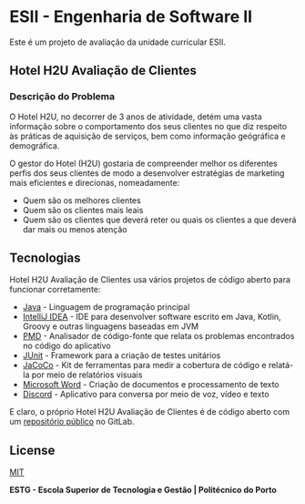 # ESII - Engenharia de Software II

Este é um projeto de avaliação da unidade curricular ESII.

## Hotel H2U Avaliação de Clientes

### Descrição do Problema

O Hotel H2U, no decorrer de 3 anos de atividade, detém uma vasta informação sobre o comportamento
dos seus clientes no que diz respeito às práticas de aquisição de serviços, bem como informação
geógráfica e demográfica.

O gestor do Hotel (H2U) gostaria de compreender melhor os diferentes perfis dos seus clientes de modo
a desenvolver estratégias de marketing mais eficientes e direcionas, nomeadamente:

 - Quem são os melhores clientes
 - Quem são os clientes mais leais
 - Quem são os clientes que deverá reter ou quais os clientes a que deverá dar mais ou menos atenção

## Tecnologias

Hotel H2U Avaliação de Clientes usa vários projetos de código aberto para funcionar corretamente:

- [Java](https://www.java.com/) - Linguagem de programação principal
- [IntelliJ IDEA](https://www.jetbrains.com/idea/) - IDE para desenvolver software escrito em Java, Kotlin, Groovy e outras linguagens baseadas em JVM
- [PMD](https://pmd.github.io/) - Analisador de código-fonte que relata os problemas encontrados no código do aplicativo
- [JUnit](https://junit.org/) - Framework para a criação de testes unitários
- [JaCoCo](https://www.jacoco.org/) - Kit de ferramentas para medir a cobertura de código e relatá-la por meio de relatórios visuais
- [Microsoft Word](https://www.microsoft.com/pt-pt/microsoft-365/word/) - Criação de documentos e processamento de texto
- [Discord](https://discord.com/) - Aplicativo para conversa por meio de voz, vídeo e texto

E claro, o próprio Hotel H2U Avaliação de Clientes é de código aberto com um [repositório público](https://gitlab.estg.ipp.pt/bf/es2_groupbf/) no GitLab.
 
## License

[MIT](https://gitlab.estg.ipp.pt/bf/es2_groupbf/-/blob/main/LICENSE)

**ESTG - Escola Superior de Tecnologia e Gestão | Politécnico do Porto**
